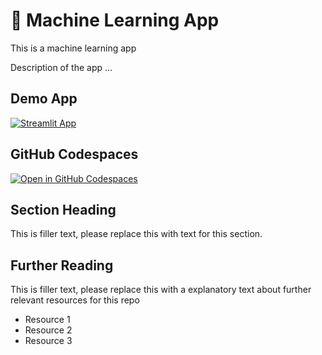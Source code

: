 # 🤖 Machine Learning App 

This is a machine learning app

Description of the app ...

## Demo App

[![Streamlit App](https://static.streamlit.io/badges/streamlit_badge_black_white.svg)](https://ML_streamlit_app.streamlit.app/)


## GitHub Codespaces

[![Open in GitHub Codespaces](https://github.com/codespaces/badge.svg)](https://codespaces.new/streamlit/app-starter-kit?quickstart=1)

## Section Heading

This is filler text, please replace this with text for this section.

## Further Reading

This is filler text, please replace this with a explanatory text about further relevant resources for this repo
- Resource 1
- Resource 2
- Resource 3
